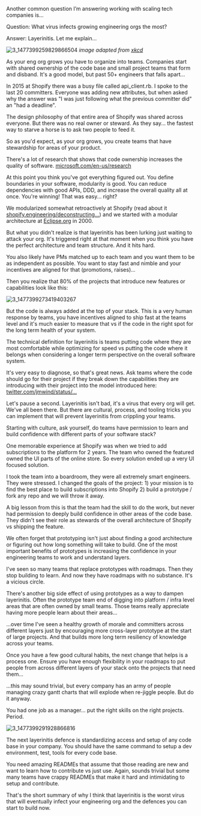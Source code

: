 Another common question I’m answering working with scaling tech companies is…

Question: What virus infects growing engineering orgs the most?

Answer: Layerinitis. Let me explain... 

![3_1477399259829866504](chapter3-assets/3_1477399259829866504.jpg)
*image adapted from [xkcd](https://xkcd.com/2347/)*

As your eng org grows you have to organize into teams. Companies start with shared ownership of the code base and small project teams that form and disband. It's a good model, but past 50+ engineers that falls apart...

In 2015 at Shopify there was a busy file called api_client.rb. I spoke to the last 20 committers. Everyone was adding new attributes, but when asked why the answer was "I was just following what the previous committer did" an "had a deadline".

The design philosophy of that entire area of Shopify was shared across everyone. But there was no real owner or steward. As they say... the fastest way to starve a horse is to ask two people to feed it.

So as you'd expect, as your org grows, you create teams that have stewardship for areas of your product. 

There's a lot of research that shows that code ownership increases the quality of software. [microsoft.com/en-us/research](https://www.microsoft.com/en-us/research/publication/code-ownership-and-software-quality-a-replication-study/)

At this point you think you've got everything figured out. You define boundaries in your software, modularity is good. You can reduce dependencies with good APIs, DDD, and increase the overall quality all at once. You're winning! That was easy... right?

We modularized somewhat retroactively at Shopify (read about it [shopify.engineering/deconstructing…](https://shopify.engineering/deconstructing-monolith-designing-software-maximizes-developer-productivity)) and we started with a modular architecture at [Eclipse.org](http://Eclipse.org) in 2000.

But what you didn't realize is that layerinitis has been lurking just waiting to attack your org. It's triggered right at that moment when you think you have the perfect architecture and team structure. And it hits hard.

You also likely have PMs matched up to each team and you want them to be as independent as possible. You want to stay fast and nimble and your incentives are aligned for that (promotions, raises)...

Then you realize that 80% of the projects that introduce new features or capabilities look like this: 

![3_1477399273419403267](chapter3-assets/3_1477399273419403267.jpg)

But the code is always added at the top of your stack. This is a very human response by teams, you have incentives aligned to ship fast at the teams level and it's much easier to measure that vs if the code in the right spot for the long term health of your system.

The technical definition for layerinitis is teams putting code where they are most comfortable while optimizing for speed vs putting the code where it belongs when considering a longer term perspective on the overall software system.

It's very easy to diagnose, so that's great news. Ask teams where the code should go for their project if they break down the capabilities they are introducing with their project into the model introduced here: [twitter.com/jmwind/status/…](https://twitter.com/jmwind/status/1470894712538103813?s=20)

Let's pause a second. Layerinitis isn't bad, it's a virus that every org will get. We've all been there. But there are cultural, process, and tooling tricks you can implement that will prevent layerinitis from crippling your teams.

Starting with culture, ask yourself, do teams have permission to learn and build confidence with different parts of your software stack?

One memorable experience at Shopify was when we tried to add subscriptions to the platform for 2 years. The team who owned the featured owned the UI parts of the online store. So every solution ended up a very UI focused solution.

I took the team into a boardroom, they were all extremely smart engineers. They were stressed. I changed the goals of the project: 1) your mission is to find the best place to build subscriptions into Shopify 2) build a prototype / fork any repo and we will throw it away.

A big lesson from this is that the team had the skill to do the work, but never had permission to deeply build confidence in other areas of the code base. They didn't see their role as stewards of the overall architecture of Shopify vs shipping the feature.

We often forget that prototyping isn't just about finding a good architecture or figuring out how long something will take to build. One of the most important benefits of prototypes is increasing the confidence in your engineering teams to work and understand layers.

I've seen so many teams that replace prototypes with roadmaps. Then they stop building to learn. And now they have roadmaps with no substance. It's a vicious circle.

There's another big side effect of using prototypes as a way to dampen layerinitis. Often the prototype team end of digging into platform / infra level areas that are often owned by small teams. Those teams really appreciate having more people learn about their areas...

...over time I've seen a healthy growth of morale and committers across different layers just by encouraging more cross-layer prototype at the start of large projects. And that builds more long term resiliency of knowledge across your teams.

Once you have a few good cultural habits, the next change that helps is a process one. Ensure you have enough flexibility in your roadmaps to put people from across different layers of your stack onto the projects that need them...

...this may sound trivial, but every company has an army of people managing crazy gantt charts that will explode when re-jiggle people. But do it anyway. 

You had one job as a manager... put the right skills on the right projects. Period. 

![3_1477399291928866816](chapter3-assets/3_1477399291928866816.jpg)

The next layerinitis defence is standardizing access and setup of any code base in your company. You should have the same command to setup a dev environment, test, tools for every code base.

You need amazing READMEs that assume that those reading are new and want to learn how to contribute vs just use. Again, sounds trivial but some many teams have crappy READMEs that make it hard and intimidating to setup and contribute.

That's the short summary of why I think that layerinitis is the worst virus that will eventually infect your engineering org and the defences you can start to build now.

